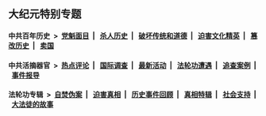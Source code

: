 ## 大纪元特别专题

#### 中共百年历史 &nbsp;>&nbsp; [党魁面目](indexes/nf1176107/README.md?03020430) &nbsp;| &nbsp; [杀人历史](indexes/nf1176106/README.md?03020430) &nbsp;| &nbsp; [破坏传统和道德](indexes/nf1176106/README.md?03020430) &nbsp;| &nbsp; [迫害文化精英](indexes/nf1176111/README.md?03020430) &nbsp;| &nbsp; [篡改历史](indexes/nf1176115/README.md?03020430) &nbsp;| &nbsp; [卖国](indexes/nf1176117/README.md?03020430) 

#### 中共活摘器官 &nbsp;>&nbsp; [热点评论](indexes/nf5879/README.md?03020430) &nbsp;| &nbsp; [国际调查](indexes/nf5947/README.md?03020430) &nbsp;| &nbsp; [最新活动](indexes/nf5883/README.md?03020430) &nbsp;| &nbsp; [法轮功遭遇](indexes/nf5881/README.md?03020430) &nbsp;| &nbsp; [追查案例](indexes/nf5880/README.md?03020430) &nbsp;| &nbsp; [事件报导](indexes/nf5877/README.md?03020430) 

#### 法轮功专辑 &nbsp;>&nbsp; [自焚伪案](indexes/nf5562/README.md?03020430) &nbsp;| &nbsp; [迫害真相](indexes/nf4379/README.md?03020430) &nbsp;| &nbsp; [历史事件回顾](indexes/nf5793/README.md?03020430) &nbsp;| &nbsp; [真相特辑](indexes/nf4389/README.md?03020430) &nbsp;| &nbsp; [社会支持](indexes/nf4386/README.md?03020430) &nbsp;| &nbsp; [大法徒的故事](indexes/nf1147481/README.md?03020430) 
